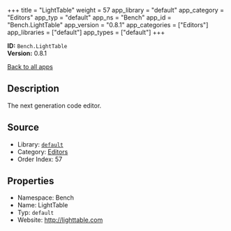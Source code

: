 ﻿+++
title = "LightTable"
weight = 57
app_library = "default"
app_category = "Editors"
app_typ = "default"
app_ns = "Bench"
app_id = "Bench.LightTable"
app_version = "0.8.1"
app_categories = ["Editors"]
app_libraries = ["default"]
app_types = ["default"]
+++

**ID:** `Bench.LightTable`  
**Version:** 0.8.1  
<!--more-->

[Back to all apps](/apps/)

## Description
The next generation code editor.

## Source

* Library: [`default`](/app_libraries/default)
* Category: [Editors](/app_categories/editors)
* Order Index: 57

## Properties

* Namespace: Bench
* Name: LightTable
* Typ: `default`
* Website: <http://lighttable.com>

